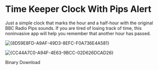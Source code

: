 # Time Keeper Clock With Pips Alert #

Just a simple clock that marks the hour and a half-hour with the original BBC Radio Pips sounds. 
If you are tired of losing track of time, this noninvasive app will help you remember that another hour has passed.

![{8D59E8FD-A9AF-49D3-8EFC-F0A736E4A581}](https://github.com/user-attachments/assets/3f36c7c9-3e07-481f-94a6-47da5ed2a7d5)

![{CC44A7C0-A94F-4E63-9BCC-02D626DCAD26}](https://github.com/user-attachments/assets/2fe5f141-5ff7-4fc8-ab62-3ffccbd34d23)

Binary Download 
